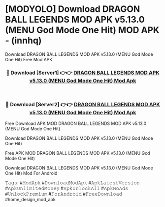 # [MODYOLO] Download DRAGON BALL LEGENDS MOD APK v5.13.0 (MENU God Mode One Hit) MOD APK - (innhq)
Download DRAGON BALL LEGENDS MOD APK v5.13.0 (MENU God Mode One Hit) Free Mod APK

<div align="center">
<h3>🔴 Download [Server1] 👉👉 <a href="https://apk-comot.site?title=DRAGON_BALL_LEGENDS_MOD_APK_v5.13.0_(MENU_God_Mode_One_Hit)">DRAGON BALL LEGENDS MOD APK v5.13.0 (MENU God Mode One Hit) Mod Apk</a></h3><br>

<h3>🔴 Download [Server2] 👉👉 <a href="https://apk-comot.site?title=DRAGON_BALL_LEGENDS_MOD_APK_v5.13.0_(MENU_God_Mode_One_Hit)">DRAGON BALL LEGENDS MOD APK v5.13.0 (MENU God Mode One Hit) Mod Apk</a></h3>
</div>


Free Download APK MOD DRAGON BALL LEGENDS MOD APK v5.13.0 (MENU God Mode One Hit)

Download DRAGON BALL LEGENDS MOD APK v5.13.0 (MENU God Mode One Hit) 

Free APK MOD DRAGON BALL LEGENDS MOD APK v5.13.0 (MENU God Mode One Hit) 

Download DRAGON BALL LEGENDS MOD APK v5.13.0 (MENU God Mode One Hit) Mod For Android

𝚃𝚊𝚐𝚜: #𝙼𝚘𝚍𝙰𝚙𝚔 #𝙳𝚘𝚠𝚗𝚕𝚘𝚊𝚍𝙼𝚘𝚍𝙰𝚙𝚔 #𝙰𝚙𝚔𝙻𝚊𝚝𝚎𝚜𝚝𝚅𝚎𝚛𝚜𝚒𝚘𝚗 #𝙰𝚙𝚔𝚄𝚗𝚕𝚒𝚖𝚒𝚝𝚎𝚍𝙼𝚘𝚗𝚎𝚢 #𝙰𝚙𝚔𝚄𝚗𝚕𝚘𝚌𝚔𝙰𝚕𝚕 #𝙰𝚙𝚔𝙽𝚘𝙰𝚍𝚜 #𝚄𝚗𝚕𝚘𝚌𝚔𝙿𝚛𝚎𝚖𝚒𝚞𝚖 #𝙵𝚘𝚛𝙰𝚗𝚍𝚛𝚘𝚒𝚍 #𝙵𝚛𝚎𝚎𝙳𝚘𝚠𝚗𝚕𝚘𝚊𝚍 #home_design_mod_apk